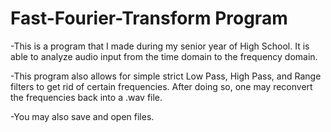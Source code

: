 # Fast-Fourier-Transform Program
-This is a program that I made during my senior year of High School. It is able to analyze audio input from the 
time domain to the frequency domain.

-This program also allows for simple strict Low Pass, High Pass, and Range filters to get rid of certain frequencies. After doing so, 
one may reconvert the frequencies back into a .wav file.

-You may also save and open files.
